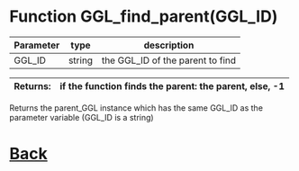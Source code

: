 # Function GGL_find_parent(GGL_ID)

|  Parameter    |  type   |     description        |
|--             |       --|--                      |
|   GGL_ID      | string  | the GGL_ID of the parent to find    |

| Returns:  | if the function finds the parent: the parent, else, -1 |
|--         |                             --|

Returns the parent_GGL instance which has the same GGL_ID as the parameter variable (GGL_ID is a string)

# [Back](https://github.com/Ced30/GML-GUI-Library-GGL-Documentation/blob/main/API/GGL_Functions.md)
